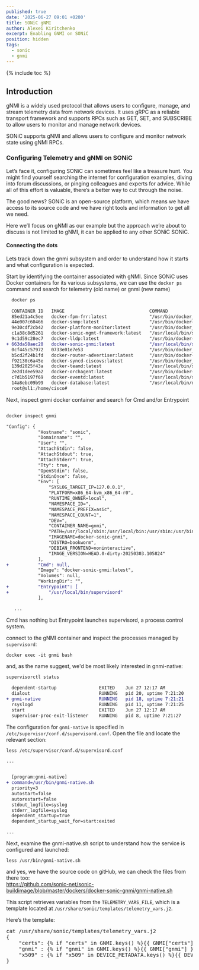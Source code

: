 ```yaml
---
published: true
date: '2025-06-27 09:01 +0200'
title: SONiC gNMI
author: Alexei Kiritchenko
excerpt: Enabling GNMI on SONiC
position: hidden
tags:
  - sonic
  - gnmi
---
```


{% include toc %}

## Introduction

gNMI is a widely used protocol that allows users to configure, manage, and stream telemetry data from network devices. It uses gRPC as a reliable transport framework and supports RPCs such as GET, SET, and SUBSCRIBE to allow users to monitor and manage network devices. 

SONiC supports gNMI and allows users to configure and monitor network state using gNMI RPCs. 


### Configuring Telemetry and gNMI on SONiC


Let’s face it, configuring SONiC can sometimes feel like a treasure hunt. You might find yourself searching the internet for configuration examples, diving into forum discussions, or pinging colleagues and experts for advice. While all of this effort is valuable, there’s a better way to cut through the noise.


The good news? SONiC is an open-source platform, which means we have access to its source code and we have right tools and information to get all we need. 


Here we’ll focus on gNMI as our example but the approach we’re about to discuss is not limited to gNMI, it can be applied to any other SONiC SONiC.



#### Connecting the dots

Lets track down the gnmi subsystem and order to understand how it starts and what configuration is expected.

Start by identifying the container associated with gNMI. Since SONiC uses Docker containers for its various subsystems, we can use the `docker ps` command and search for telemetry (old name) or gnmi (new name)

```diff
  docker ps
  
  CONTAINER ID   IMAGE                                COMMAND                  CREATED        STATUS       PORTS     NAMES
  85ed21a4c5ee   docker-fpm-frr:latest                "/usr/bin/docker_ini…"   44 hours ago   Up 7 hours             bgp
  44e007c60466   docker-snmp:latest                   "/usr/bin/docker-snm…"   3 days ago     Up 7 hours             snmp
  9e30cdf2cb42   docker-platform-monitor:latest       "/usr/bin/docker_ini…"   3 days ago     Up 7 hours             pmon
  c1a38c8d5261   docker-sonic-mgmt-framework:latest   "/usr/local/bin/supe…"   3 days ago     Up 7 hours             mgmt-framework
  9c1d59c28ec7   docker-lldp:latest                   "/usr/bin/docker-lld…"   3 days ago     Up 7 hours             lldp
+ 663da58aec20   docker-sonic-gnmi:latest             "/usr/local/bin/supe…"   3 days ago     Up 7 hours             gnmi
  0cf445c57972   0733e01e7e53                         "/usr/bin/docker_ini…"   3 days ago     Up 7 hours             dhcp_relay
  b5cd2f24b1fd   docker-router-advertiser:latest      "/usr/bin/docker-ini…"   3 days ago     Up 7 hours             radv
  f92130c6a45e   docker-syncd-ciscovs:latest          "/usr/bin/docker_ini…"   3 days ago     Up 7 hours             syncd
  139d2025f43a   docker-teamd:latest                  "/usr/local/bin/supe…"   3 days ago     Up 7 hours             teamd
  2e2d1dee59a2   docker-orchagent:latest              "/usr/bin/docker-ini…"   3 days ago     Up 7 hours             swss
  c7d1b5197f69   docker-eventd:latest                 "/usr/local/bin/supe…"   3 days ago     Up 7 hours             eventd
  14a8ebc09b99   docker-database:latest               "/usr/local/bin/dock…"   3 days ago     Up 7 hours             database
  root@sl1:/home/cisco#
```

Next, inspect gnmi docker container and search for Cmd and/or Entrypoint 

```diff

docker inspect gnmi

"Config": {
            "Hostname": "sonic",
            "Domainname": "",
            "User": "",
            "AttachStdin": false,
            "AttachStdout": true,
            "AttachStderr": true,
            "Tty": true,
            "OpenStdin": false,
            "StdinOnce": false,
            "Env": [
                "SYSLOG_TARGET_IP=127.0.0.1",
                "PLATFORM=x86_64-kvm_x86_64-r0",
                "RUNTIME_OWNER=local",
                "NAMESPACE_ID=",
                "NAMESPACE_PREFIX=asic",
                "NAMESPACE_COUNT=1",
                "DEV=",
                "CONTAINER_NAME=gnmi",
                "PATH=/usr/local/sbin:/usr/local/bin:/usr/sbin:/usr/bin:/sbin:/bin",
                "IMAGENAME=docker-sonic-gnmi",
                "DISTRO=bookworm",
                "DEBIAN_FRONTEND=noninteractive",
                "IMAGE_VERSION=HEAD.0-dirty-20250303.105824"
            ],
+           "Cmd": null,
            "Image": "docker-sonic-gnmi:latest",
            "Volumes": null,
            "WorkingDir": "",
+           "Entrypoint": [
+               "/usr/local/bin/supervisord"
            ],

   ... 


```

Cmd has nothing but Entrypoint launches supervisord, a process control system.

connect to the gNMI container and inspect the processes managed by `supervisord`:

```
docker exec -it gnmi bash
```
  
and, as the name suggest, we'd be most likely interested in gnmi-native:

```diff
supervisorctl status
  
  dependent-startup                EXITED    Jun 27 12:17 AM
  dialout                          RUNNING   pid 20, uptime 7:21:20
+ gnmi-native                      RUNNING   pid 18, uptime 7:21:21
  rsyslogd                         RUNNING   pid 11, uptime 7:21:25
  start                            EXITED    Jun 27 12:17 AM
  supervisor-proc-exit-listener    RUNNING   pid 8, uptime 7:21:27
```

The configuration for `gnmi-native` is specified in `/etc/supervisor/conf.d/supervisord.conf`. Open the file and locate the relevant section:


```diff
less /etc/supervisor/conf.d/supervisord.conf

...


  [program:gnmi-native]
+ command=/usr/bin/gnmi-native.sh
  priority=3
  autostart=false
  autorestart=false
  stdout_logfile=syslog
  stderr_logfile=syslog
  dependent_startup=true
  dependent_startup_wait_for=start:exited

...

```

Next, examine the gnmi-native.sh script to understand how the service is configured and launched:

```
less /usr/bin/gnmi-native.sh
```

and yes, we have the source code on gitHub, we can check the files from there too:  
https://github.com/sonic-net/sonic-buildimage/blob/master/dockers/docker-sonic-gnmi/gnmi-native.sh


This script retrieves variables from the `TELEMETRY_VARS_FILE`, which is a template located at `/usr/share/sonic/templates/telemetry_vars.j2`. 

Here’s the template:

<pre>
cat /usr/share/sonic/templates/telemetry_vars.j2
{
    "certs": {% if "certs" in GNMI.keys() %}{{ GNMI["certs"] }}{% else %}""{% endif %},
    "gnmi" : {% if "gnmi" in GNMI.keys() %}{{ GNMI["gnmi"] }}{% else %}""{% endif %},
    "x509" : {% if "x509" in DEVICE_METADATA.keys() %}{{ DEVICE_METADATA["x509"] }}{% else %}""{% endif %}
}
<pre>